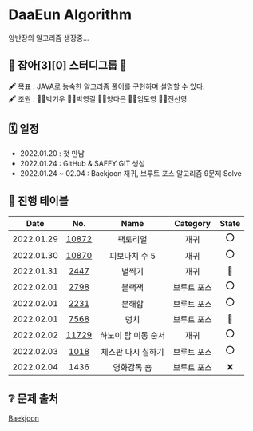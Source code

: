 DaaEun Algorithm
===
양반장의 알고리즘 생장중...


## 🤜 잡아[3][0] 스터디그룹 🤛   
🖋 목표 : JAVA로 능숙한 알고리즘 풀이를 구현하며 설명할 수 있다.   
🖋 조원 : 👨‍💻박기우 👨‍💻박영길 👩‍💻양다은 👨‍💻임도영 👩‍💻전선영   


## 🗓 일정 
- 2022.01.20 : 첫 만남
- 2022.01.24 : GitHub & SAFFY GIT 생성 
- 2022.01.24 ~ 02.04 : Baekjoon 재귀, 브루트 포스 알고리즘 9문제 Solve


## 🚥 진행 테이블
|Date|No.|Name|Category|State|
|:-:|:-:|:-:|:-:|:-:|
|2022.01.29|[10872](https://github.com/Java-3-0/DaaEun_Algorithm/tree/main/workspace/bj_10872/src)|팩토리얼|재귀|⭕️|
|2022.01.30|[10870](https://github.com/Java-3-0/DaaEun_Algorithm/tree/main/workspace/bj_10870/src)|피보나치 수 5|재귀|⭕️|
|2022.01.31|[2447](https://github.com/Java-3-0/DaaEun_Algorithm/tree/main/workspace/bj_2447/src)|별찍기|재귀|💢|
|2022.02.01|[2798](https://github.com/Java-3-0/DaaEun_Algorithm/tree/main/workspace/bj_2798/src)|블랙잭|브루트 포스|⭕️|
|2022.02.01|[2231](https://github.com/Java-3-0/DaaEun_Algorithm/tree/main/workspace/bj_2231/src)|분해합|브루트 포스|⭕️|
|2022.02.01|[7568](https://github.com/Java-3-0/DaaEun_Algorithm/tree/main/workspace/bj_7568/src)|덩치|브루트 포스|💢|
|2022.02.02|[11729](https://github.com/Java-3-0/DaaEun_Algorithm/tree/main/workspace/bj_11729/src)|하노이 탑 이동 순서|재귀|⭕️|
|2022.02.03|[1018](https://github.com/Java-3-0/DaaEun_Algorithm/tree/main/workspace/bj_1018/src)|체스판 다시 칠하기|브루트 포스|⭕️|
|2022.02.04|1436|영화감독 숌|브루트 포스|❌|


## ❔ 문제 출처
[Baekjoon](https://www.acmicpc.net/)
